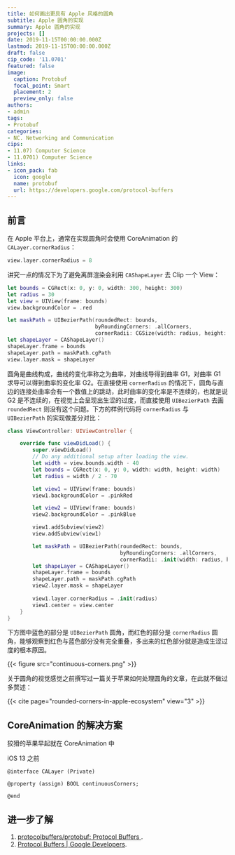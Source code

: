 ```yaml
---
title: 如何画出更具有 Apple 风格的圆角
subtitle: Apple 圆角的实现
summary: Apple 圆角的实现
projects: []
date: 2019-11-15T00:00:00.000Z
lastmod: 2019-11-15T00:00:00.000Z
draft: false
cip_code: '11.0701'
featured: false
image:
  caption: Protobuf
  focal_point: Smart
  placement: 2
  preview_only: false
authors:
- admin
tags:
- Protobuf
categories:
- NC. Networking and Communication
cips:
- 11.07) Computer Science
- 11.0701) Computer Science
links:
- icon_pack: fab
  icon: google
  name: protobuf
  url: https://developers.google.com/protocol-buffers
---
```


## 前言

在 Apple 平台上，通常在实现圆角时会使用 CoreAnimation 的 `CALayer.cornerRadius`：

```swift
view.layer.cornerRadius = 8
```

讲究一点的情况下为了避免离屏渲染会利用 `CAShapeLayer` 去 Clip 一个 View：

```swift
let bounds = CGRect(x: 0, y: 0, width: 300, height: 300)
let radius = 30
let view = UIView(frame: bounds)
view.backgroundColor = .red

let maskPath = UIBezierPath(roundedRect: bounds,
                            byRoundingCorners: .allCorners,
                            cornerRadii: CGSize(width: radius, height: radius))
let shapeLayer = CAShapeLayer()
shapeLayer.frame = bounds
shapeLayer.path = maskPath.cgPath
view.layer.mask = shapeLayer
```

圆角是曲线构成，曲线的变化率称之为曲率，对曲线导得到曲率 G1，对曲率 G1 求导可以得到曲率的变化率 G2。在直接使用 `cornerRadius` 的情况下，圆角与直边的连接处曲率会有一个数值上的跳动，此时曲率的变化率是不连续的，也就是说 G2 是不连续的，在视觉上会呈现出生涩的过度，而直接使用 `UIBezierPath` 去画 `roundedRect` 则没有这个问题。下方的样例代码将 `cornerRadius` 与 `UIBezierPath` 的实现做差分对比：

```swift
class ViewController: UIViewController {

    override func viewDidLoad() {
        super.viewDidLoad()
        // Do any additional setup after loading the view.
        let width = view.bounds.width - 40
        let bounds = CGRect(x: 0, y: 0, width: width, height: width)
        let radius = width / 2 - 70

        let view1 = UIView(frame: bounds)
        view1.backgroundColor = .pinkRed

        let view2 = UIView(frame: bounds)
        view2.backgroundColor = .pinkBlue

        view1.addSubview(view2)
        view.addSubview(view1)

        let maskPath = UIBezierPath(roundedRect: bounds,
                                    byRoundingCorners: .allCorners,
                                    cornerRadii: .init(width: radius, height: radius))
        let shapeLayer = CAShapeLayer()
        shapeLayer.frame = bounds
        shapeLayer.path = maskPath.cgPath
        view2.layer.mask = shapeLayer
        
        view1.layer.cornerRadius = .init(radius)
        view1.center = view.center
    }
}
```

下方图中蓝色的部分是 `UIBezierPath` 圆角，而红色的部分是 `cornerRadius` 圆角，能够观察到红色与蓝色部分没有完全重叠，多出来的红色部分就是造成生涩过度的根本原因。

{{< figure src="continuous-corners.png" >}}

关于圆角的视觉感觉之前撰写过一篇关于苹果如何处理圆角的文章，在此就不做过多赘述：

{{< cite page="rounded-corners-in-apple-ecosystem" view="3" >}}

## CoreAnimation 的解决方案

狡猾的苹果早起就在 CoreAnimation 中

iOS 13 之前

```objc
@interface CALayer (Private)

@property (assign) BOOL continuousCorners;

@end
```



## 进一步了解

1. [protocolbuffers/protobuf: Protocol Buffers ](https://github.com/protocolbuffers/protobuf).
1. [Protocol Buffers | Google Developers](https://developers.google.com/protocol-buffers).
